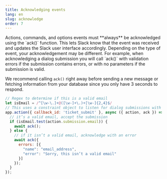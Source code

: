 ```yaml
---
title: Acknowledging events
lang: en
slug: acknowledge
order: 7
---
```


<div class="section-content" markdown="1">
Actions, commands, and options events must **always** be acknowledged using the `ack()` function. This lets Slack know that the event was received and updates the Slack user interface accordingly. Depending on the type of event, your acknowledgement may be different. For example, when acknowledging a dialog submission you will call `ack()` with validation errors if the submission contains errors, or with no parameters if the submission is valid.

We recommend calling `ack()` right away before sending a new message or fetching information from your database since you only have 3 seconds to respond.
</div>

```javascript
// Regex to determine if this is a valid email
let isEmail = /^[\w-\.]+@([\w-]+\.)+[\w-]{2,4}$/
// This uses a constraint object to listen for dialog submissions with a callback_id of ticket_submit
app.action({ callback_id: 'ticket_submit' }, async ({ action, ack }) => {
  // it’s a valid email, accept the submission
  if (isEmail.test(action.submission.email)) {
    await ack();
  } else {
    // if it isn’t a valid email, acknowledge with an error
    await ack({
      errors: [{
        "name": "email_address",
        "error": "Sorry, this isn’t a valid email"
      }]
    });
  }
});
```
